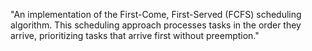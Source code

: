 "An implementation of the First-Come, First-Served (FCFS) scheduling algorithm. This scheduling approach processes tasks in the order they arrive, prioritizing tasks that arrive first without preemption." 
